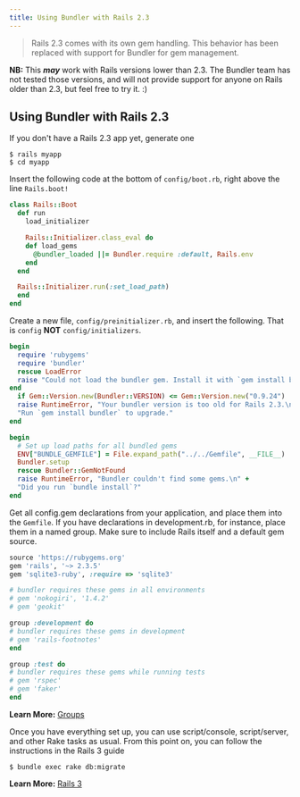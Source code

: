 ```yaml
---
title: Using Bundler with Rails 2.3
---
```


> Rails 2.3 comes with its own gem handling. This behavior has been replaced with support for Bundler for gem management.

<aside class="notes">
  <p>
    <b>NB:</b> This <i><b>may</b></i> work with Rails versions lower than 2.3.
    The Bundler team has not tested those versions, and will not provide support
    for anyone on Rails older than 2.3, but feel free to try it. :)
  </p>
</aside>

## Using Bundler with Rails 2.3

If you don't have a Rails 2.3 app yet, generate one

```
$ rails myapp
$ cd myapp
```

Insert the following code at the bottom of `config/boot.rb`, right above the line `Rails.boot!`

``` ruby
class Rails::Boot
  def run
    load_initializer

    Rails::Initializer.class_eval do
    def load_gems
      @bundler_loaded ||= Bundler.require :default, Rails.env
    end
  end

  Rails::Initializer.run(:set_load_path)
  end
end
```

Create a new file, `config/preinitializer.rb`, and insert the following. That is `config` **NOT** `config/initializers`.

``` ruby
begin
  require 'rubygems'
  require 'bundler'
  rescue LoadError
  raise "Could not load the bundler gem. Install it with `gem install bundler`."
end
  if Gem::Version.new(Bundler::VERSION) <= Gem::Version.new("0.9.24")
  raise RuntimeError, "Your bundler version is too old for Rails 2.3.\n" + \
  "Run `gem install bundler` to upgrade."
end

begin
  # Set up load paths for all bundled gems
  ENV["BUNDLE_GEMFILE"] = File.expand_path("../../Gemfile", __FILE__)
  Bundler.setup
  rescue Bundler::GemNotFound
  raise RuntimeError, "Bundler couldn't find some gems.\n" +
  "Did you run `bundle install`?"
end
```

Get all config.gem declarations from your application, and place them into the
`Gemfile`. If you have declarations in development.rb, for instance, place them
in a named group. Make sure to include Rails itself and a default gem source.

``` ruby
source 'https://rubygems.org'
gem 'rails', '~> 2.3.5'
gem 'sqlite3-ruby', :require => 'sqlite3'

# bundler requires these gems in all environments
# gem 'nokogiri', '1.4.2'
# gem 'geokit'

group :development do
# bundler requires these gems in development
# gem 'rails-footnotes'
end

group :test do
# bundler requires these gems while running tests
# gem 'rspec'
# gem 'faker'
end
```

**Learn More:** [Groups](./groups.html)

Once you have everything set up, you can use script/console, script/server, and
other Rake tasks as usual. From this point on, you can follow the instructions
in the Rails 3 guide

```
$ bundle exec rake db:migrate
```

**Learn More:** [Rails 3](./rails3.html#shared_with_23)
